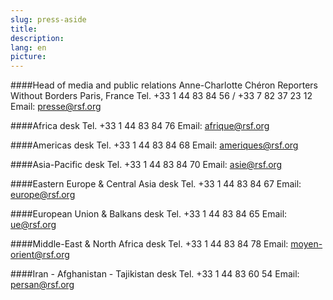 ```yaml
---
slug: press-aside
title:
description:
lang: en
picture:
---
```


####Head of media and public relations
Anne-Charlotte Chéron
Reporters Without Borders
Paris, France
Tel. +33 1 44 83 84 56 / +33 7 82 37 23 12
Email: presse@rsf.org

####Africa desk
Tel. +33 1 44 83 84 76
Email: afrique@rsf.org

####Americas desk
Tel. +33 1 44 83 84 68
Email: ameriques@rsf.org

####Asia-Pacific desk
Tel. +33 1 44 83 84 70
Email: asie@rsf.org

####Eastern Europe & Central Asia desk
Tel. +33 1 44 83 84 67
Email: europe@rsf.org

####European Union & Balkans desk
Tel. +33 1 44 83 84 65 
Email: ue@rsf.org

####Middle-East & North Africa desk
Tel. +33 1 44 83 84 78
Email: moyen-orient@rsf.org

####Iran - Afghanistan - Tajikistan desk
Tel. +33 1 44 83 60 54
Email: persan@rsf.org
